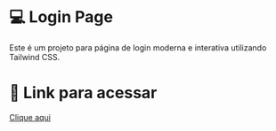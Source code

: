 # 💻 Login Page
Este é um projeto para página de login moderna e interativa utilizando Tailwind CSS. 

# 🔗 Link para acessar
[Clique aqui](https://matheusdrumond.github.io/deploy_login_page/)
